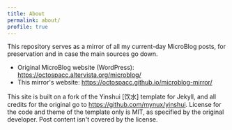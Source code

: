 ```yaml
---
title: About
permalink: about/
profile: true
---
```


This repository serves as a mirror of all my current-day MicroBlog posts, for preservation and in case the main sources go down.

* Original MicroBlog website (WordPress): <https://octospacc.altervista.org/microblog/>
* This mirror's website: <https://octospacc.github.io/microblog-mirror/>

This site is built on a fork of the Yinshui [饮水] template for Jekyll, and all credits for the original go to <https://github.com/mynux/yinshui>.
License for the code and theme of the template only is MIT, as specified by the original developer. Post content isn't covered by the license.